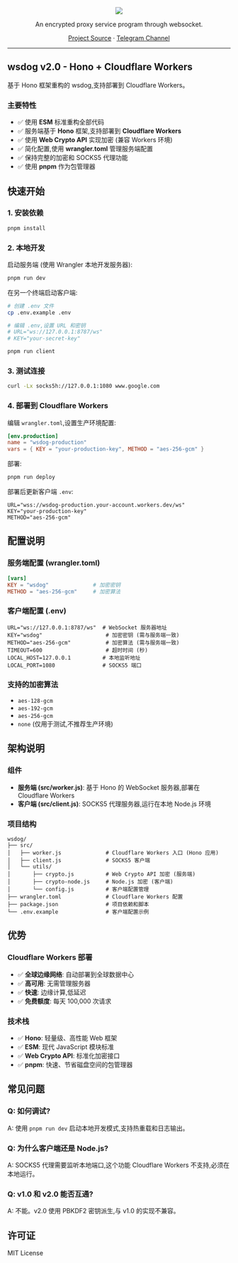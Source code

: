<p align="center">
<a href="https://github.com/metowolf/wsdog">
<img src="https://user-images.githubusercontent.com/2666735/53743687-5d416100-3ed6-11e9-9fe8-5a8581c48157.png">
</a>
</p>

<p align="center">An encrypted proxy service program through websocket.</p>

<p align=center>
<a href="https://github.com/metowolf/wsdog/">Project Source</a> ·
<a href="https://t.me/wsdog">Telegram Channel</a>
</p>

---

## wsdog v2.0 - Hono + Cloudflare Workers

基于 Hono 框架重构的 wsdog,支持部署到 Cloudflare Workers。

### 主要特性

- ✅ 使用 **ESM** 标准重构全部代码
- ✅ 服务端基于 **Hono** 框架,支持部署到 **Cloudflare Workers**
- ✅ 使用 **Web Crypto API** 实现加密 (兼容 Workers 环境)
- ✅ 简化配置,使用 **wrangler.toml** 管理服务端配置
- ✅ 保持完整的加密和 SOCKS5 代理功能
- ✅ 使用 **pnpm** 作为包管理器

## 快速开始

### 1. 安装依赖

```bash
pnpm install
```

### 2. 本地开发

启动服务端 (使用 Wrangler 本地开发服务器):
```bash
pnpm run dev
```

在另一个终端启动客户端:
```bash
# 创建 .env 文件
cp .env.example .env

# 编辑 .env,设置 URL 和密钥
# URL="ws://127.0.0.1:8787/ws"
# KEY="your-secret-key"

pnpm run client
```

### 3. 测试连接

```bash
curl -Lx socks5h://127.0.0.1:1080 www.google.com
```

### 4. 部署到 Cloudflare Workers

编辑 `wrangler.toml`,设置生产环境配置:
```toml
[env.production]
name = "wsdog-production"
vars = { KEY = "your-production-key", METHOD = "aes-256-gcm" }
```

部署:
```bash
pnpm run deploy
```

部署后更新客户端 `.env`:
```env
URL="wss://wsdog-production.your-account.workers.dev/ws"
KEY="your-production-key"
METHOD="aes-256-gcm"
```

## 配置说明

### 服务端配置 (wrangler.toml)

```toml
[vars]
KEY = "wsdog"              # 加密密钥
METHOD = "aes-256-gcm"     # 加密算法
```

### 客户端配置 (.env)

```env
URL="ws://127.0.0.1:8787/ws"  # WebSocket 服务器地址
KEY="wsdog"                    # 加密密钥 (需与服务端一致)
METHOD="aes-256-gcm"           # 加密算法 (需与服务端一致)
TIMEOUT=600                    # 超时时间 (秒)
LOCAL_HOST=127.0.0.1          # 本地监听地址
LOCAL_PORT=1080               # SOCKS5 端口
```

### 支持的加密算法

- `aes-128-gcm`
- `aes-192-gcm`
- `aes-256-gcm`
- `none` (仅用于测试,不推荐生产环境)

## 架构说明

### 组件

- **服务端 (src/worker.js)**: 基于 Hono 的 WebSocket 服务器,部署在 Cloudflare Workers
- **客户端 (src/client.js)**: SOCKS5 代理服务器,运行在本地 Node.js 环境

### 项目结构

```
wsdog/
├── src/
│   ├── worker.js              # Cloudflare Workers 入口 (Hono 应用)
│   ├── client.js              # SOCKS5 客户端
│   └── utils/
│       ├── crypto.js          # Web Crypto API 加密 (服务端)
│       ├── crypto-node.js     # Node.js 加密 (客户端)
│       └── config.js          # 客户端配置管理
├── wrangler.toml              # Cloudflare Workers 配置
├── package.json               # 项目依赖和脚本
└── .env.example               # 客户端配置示例
```

## 优势

### Cloudflare Workers 部署

- ✅ **全球边缘网络**: 自动部署到全球数据中心
- ✅ **高可用**: 无需管理服务器
- ✅ **快速**: 边缘计算,低延迟
- ✅ **免费额度**: 每天 100,000 次请求

### 技术栈

- ✅ **Hono**: 轻量级、高性能 Web 框架
- ✅ **ESM**: 现代 JavaScript 模块标准
- ✅ **Web Crypto API**: 标准化加密接口
- ✅ **pnpm**: 快速、节省磁盘空间的包管理器

## 常见问题

### Q: 如何调试?

A: 使用 `pnpm run dev` 启动本地开发模式,支持热重载和日志输出。

### Q: 为什么客户端还是 Node.js?

A: SOCKS5 代理需要监听本地端口,这个功能 Cloudflare Workers 不支持,必须在本地运行。

### Q: v1.0 和 v2.0 能否互通?

A: 不能。v2.0 使用 PBKDF2 密钥派生,与 v1.0 的实现不兼容。

## 许可证

MIT License
